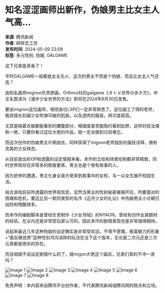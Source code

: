 # 知名涩涩画师出新作，伪娘男主比女主人气高...

**来源**: 腾讯新闻  
**作者**: 碎碎念工坊  
**发布时间**: 2024-05-09 23:09  
**标签**: 多元性别, 伪娘, GALGAME

这下兄弟是真香了！

平时GALGAME一般都是女主先火，这次的男主不但是个伪娘，而且比女主人气还高？

由知名画师mignon负责原画，Orthros社的galgame《オトメ世界の歩き方》，中文名暂译为《漫步少女世界的方法》即将在2024年8月30日发售。

要说mignon这位画师，相信各位LSP们一定非常熟悉了。这位画工了得的老师，极其擅长刻画少女吹弹可破的肌肤。以及透肉的服装，辨识度超高。

尤其是隔着衣服都能看到的腰腹部分，精细度甚至能隐约看到肚脐，这样的技法堪称一绝，只要你看过这位大佬的作品，就一定会做到过目难忘。

而这次创作的伪娘男主片桐由衣，同样获得了mignon老师独到的画技诠释，拥有完美的少女体态。

从目前放出的OP和透露的设定情报来看，本作的立绘和场景绘制都非常精致，同时世界观存在非常多的颓废要素，男主也是个很有故事的人。

因为悲惨的遭遇，男主化身女装大佬来到故事中的女校，与一众女生展开校园生活。

结合游戏目前所透露的世界观信息，显然当男主的性别秘密被揭开后，所要面对的困难和危机，要远比另一款同类型的名作《近月少女的礼仪》中伪娘男主小仓朝日凶险和残酷得多。

而本作的编剧脚本是曾经负责制作《少女领域》的NYAON。曾经有创作女装题材的经验，在业内还是非常受玩家认可的。因此本作的剧情表现也是非常值得期待。

说起来最近几年这种伪娘的设定确实是非常受欢迎。不得不感慨，极富魅力的形象+“画女硬说男”这种性别鸿沟消除的玩法在当下这个版本，无论是二次元还是三次元真都是绝杀的存在。

而且咱就不说设定剧情什么的了，就migon大佬这个画风，兄弟们真的不冲一波吗？

![Image 1](https://inews.gtimg.com/om_bt/Ot8LfRDIB4UyskxjEgqVqjHFVhytnYp7uqKZsY1-HKbtgAA/641)
![Image 2](https://inews.gtimg.com/om_bt/Omh_T8SsAu2VQe013aymRMzgF2fhtns2a4S3Vht8YL3B8AA/641)
![Image 3](https://inews.gtimg.com/om_bt/OA58CyUxAQhfsupdbm8X9AgZY40HjsmAJc9iwjxldwnjsAA/641)
![Image 4](https://inews.gtimg.com/om_bt/OrXutgI_XxI6f0NiA1LRe6d2NLNtALjCv5Oasi04Z-JD0AA/641)
![Image 5](https://inews.gtimg.com/om_bt/OGIr5ErlrWHuCXfOmwm50L7J5xyRqBvnIKt-rRr1HUO2wAA/641)
![Image 6](https://inews.gtimg.com/om_bt/OZwgEcW4p_csA5jhi90X4eYT1qIcp6bqwwHLccEKxLmb0AA/641)
![Image 7](https://inews.gtimg.com/om_bt/OalIqB3yRDFFyvMrfbKB69AV81V6zhUEHsbdBg3_ax5TgAA/641)
![Image 8](https://inews.gtimg.com/om_bt/OnUwcaXx80NDnEIGov1tuSQJ7X27x6aszvGQU4_xAYUhAAA/641)

免责声明：本内容来自腾讯平台创作者，不代表腾讯新闻或腾讯网的观点和立场。
<!-- tcd_original_link https://news.qq.com/rain/a/20240509A0AMTH00 -->
